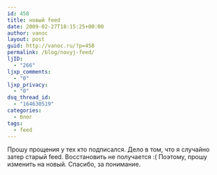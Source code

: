 ```yaml
---
id: 458
title: новый feed
date: 2009-02-27T18:15:25+00:00
author: vanoc
layout: post
guid: http://vanoc.ru/?p=458
permalink: /blog/novyj-feed/
ljID:
  - "266"
ljxp_comments:
  - "0"
ljxp_privacy:
  - "0"
dsq_thread_id:
  - "164630519"
categories:
  - блог
tags:
  - feed
---
```

Прошу прощения у тех кто подписался. Дело в том, что я случайно затер старый feed. Восстановить не получается :( Поэтому, прошу изменить на новый. Спасибо, за понимание.